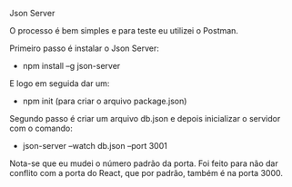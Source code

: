 Json Server

O processo é bem simples e para teste eu utilizei o Postman. 

Primeiro passo é instalar o Json Server:
- npm install –g json-server

E logo em seguida dar um:
- npm init (para criar o arquivo package.json)

Segundo passo é criar um arquivo db.json e depois inicializar o servidor com o comando:

- json-server –watch db.json –port 3001 

Nota-se que eu mudei o número padrão da porta. Foi feito para não dar conflito com a porta do React, que por padrão, também é na porta 3000.
